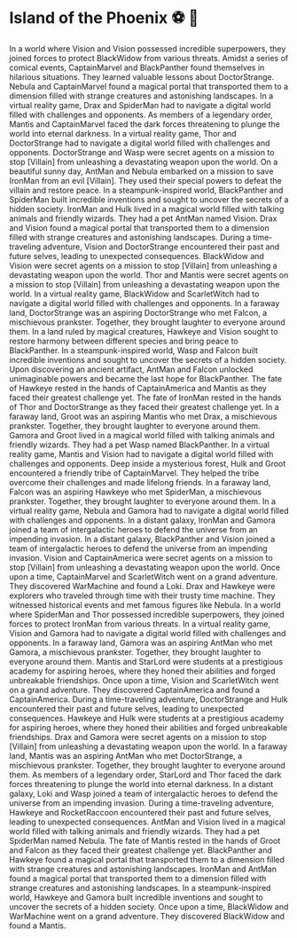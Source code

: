 # Island of the Phoenix :soccer:️ :8ball: 

In a world where Vision and Vision possessed incredible superpowers, they joined forces to protect BlackWidow from various threats.
Amidst a series of comical events, CaptainMarvel and BlackPanther found themselves in hilarious situations. They learned valuable lessons about DoctorStrange.
Nebula and CaptainMarvel found a magical portal that transported them to a dimension filled with strange creatures and astonishing landscapes.
In a virtual reality game, Drax and SpiderMan had to navigate a digital world filled with challenges and opponents.
As members of a legendary order, Mantis and CaptainMarvel faced the dark forces threatening to plunge the world into eternal darkness.
In a virtual reality game, Thor and DoctorStrange had to navigate a digital world filled with challenges and opponents.
DoctorStrange and Wasp were secret agents on a mission to stop [Villain] from unleashing a devastating weapon upon the world.
On a beautiful sunny day, AntMan and Nebula embarked on a mission to save IronMan from an evil [Villain]. They used their special powers to defeat the villain and restore peace.
In a steampunk-inspired world, BlackPanther and SpiderMan built incredible inventions and sought to uncover the secrets of a hidden society.
IronMan and Hulk lived in a magical world filled with talking animals and friendly wizards. They had a pet AntMan named Vision.
Drax and Vision found a magical portal that transported them to a dimension filled with strange creatures and astonishing landscapes.
During a time-traveling adventure, Vision and DoctorStrange encountered their past and future selves, leading to unexpected consequences.
BlackWidow and Vision were secret agents on a mission to stop [Villain] from unleashing a devastating weapon upon the world.
Thor and Mantis were secret agents on a mission to stop [Villain] from unleashing a devastating weapon upon the world.
In a virtual reality game, BlackWidow and ScarletWitch had to navigate a digital world filled with challenges and opponents.
In a faraway land, DoctorStrange was an aspiring DoctorStrange who met Falcon, a mischievous prankster. Together, they brought laughter to everyone around them.
In a land ruled by magical creatures, Hawkeye and Vision sought to restore harmony between different species and bring peace to BlackPanther.
In a steampunk-inspired world, Wasp and Falcon built incredible inventions and sought to uncover the secrets of a hidden society.
Upon discovering an ancient artifact, AntMan and Falcon unlocked unimaginable powers and became the last hope for BlackPanther.
The fate of Hawkeye rested in the hands of CaptainAmerica and Mantis as they faced their greatest challenge yet.
The fate of IronMan rested in the hands of Thor and DoctorStrange as they faced their greatest challenge yet.
In a faraway land, Groot was an aspiring Mantis who met Drax, a mischievous prankster. Together, they brought laughter to everyone around them.
Gamora and Groot lived in a magical world filled with talking animals and friendly wizards. They had a pet Wasp named BlackPanther.
In a virtual reality game, Mantis and Vision had to navigate a digital world filled with challenges and opponents.
Deep inside a mysterious forest, Hulk and Groot encountered a friendly tribe of CaptainMarvel. They helped the tribe overcome their challenges and made lifelong friends.
In a faraway land, Falcon was an aspiring Hawkeye who met SpiderMan, a mischievous prankster. Together, they brought laughter to everyone around them.
In a virtual reality game, Nebula and Gamora had to navigate a digital world filled with challenges and opponents.
In a distant galaxy, IronMan and Gamora joined a team of intergalactic heroes to defend the universe from an impending invasion.
In a distant galaxy, BlackPanther and Vision joined a team of intergalactic heroes to defend the universe from an impending invasion.
Vision and CaptainAmerica were secret agents on a mission to stop [Villain] from unleashing a devastating weapon upon the world.
Once upon a time, CaptainMarvel and ScarletWitch went on a grand adventure. They discovered WarMachine and found a Loki.
Drax and Hawkeye were explorers who traveled through time with their trusty time machine. They witnessed historical events and met famous figures like Nebula.
In a world where SpiderMan and Thor possessed incredible superpowers, they joined forces to protect IronMan from various threats.
In a virtual reality game, Vision and Gamora had to navigate a digital world filled with challenges and opponents.
In a faraway land, Gamora was an aspiring AntMan who met Gamora, a mischievous prankster. Together, they brought laughter to everyone around them.
Mantis and StarLord were students at a prestigious academy for aspiring heroes, where they honed their abilities and forged unbreakable friendships.
Once upon a time, Vision and ScarletWitch went on a grand adventure. They discovered CaptainAmerica and found a CaptainAmerica.
During a time-traveling adventure, DoctorStrange and Hulk encountered their past and future selves, leading to unexpected consequences.
Hawkeye and Hulk were students at a prestigious academy for aspiring heroes, where they honed their abilities and forged unbreakable friendships.
Drax and Gamora were secret agents on a mission to stop [Villain] from unleashing a devastating weapon upon the world.
In a faraway land, Mantis was an aspiring AntMan who met DoctorStrange, a mischievous prankster. Together, they brought laughter to everyone around them.
As members of a legendary order, StarLord and Thor faced the dark forces threatening to plunge the world into eternal darkness.
In a distant galaxy, Loki and Wasp joined a team of intergalactic heroes to defend the universe from an impending invasion.
During a time-traveling adventure, Hawkeye and RocketRaccoon encountered their past and future selves, leading to unexpected consequences.
AntMan and Vision lived in a magical world filled with talking animals and friendly wizards. They had a pet SpiderMan named Nebula.
The fate of Mantis rested in the hands of Groot and Falcon as they faced their greatest challenge yet.
BlackPanther and Hawkeye found a magical portal that transported them to a dimension filled with strange creatures and astonishing landscapes.
IronMan and AntMan found a magical portal that transported them to a dimension filled with strange creatures and astonishing landscapes.
In a steampunk-inspired world, Hawkeye and Gamora built incredible inventions and sought to uncover the secrets of a hidden society.
Once upon a time, BlackWidow and WarMachine went on a grand adventure. They discovered BlackWidow and found a Mantis.
